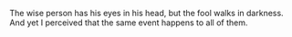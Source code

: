 The wise person has his eyes in his head, but the fool walks in darkness. And yet I perceived that the same event happens to all of them.
